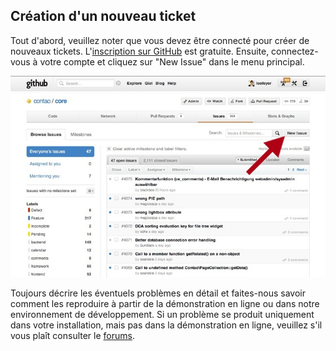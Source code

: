 ## Création d'un nouveau ticket

Tout d'abord, veuillez noter que vous devez être connecté pour créer de nouveaux 
tickets. L'[inscription sur GitHub][1] est gratuite. Ensuite, connectez-vous à 
votre compte et cliquez sur "New Issue" dans le menu principal.

![](images/new-issue.jpg?raw=true)

Toujours décrire les éventuels problèmes en détail et faites-nous savoir comment 
les reproduire à partir de la démonstration en ligne ou dans notre environnement 
de développement. Si un problème se produit uniquement dans votre installation, 
mais pas dans la démonstration en ligne, veuillez s'il vous plaît consulter 
le [forums][2].


[1]: https://github.com/signup/free
[2]: https://community.contao.org/en/